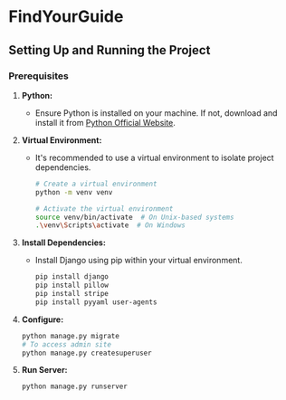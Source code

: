 # FindYourGuide

## Setting Up and Running the Project

### Prerequisites

1. **Python:**
   - Ensure Python is installed on your machine. If not, download and install it from [Python Official Website](https://www.python.org/).

2. **Virtual Environment:**
   - It's recommended to use a virtual environment to isolate project dependencies.
     ```bash
     # Create a virtual environment
     python -m venv venv

     # Activate the virtual environment
     source venv/bin/activate  # On Unix-based systems
     .\venv\Scripts\activate  # On Windows
     ```

3. **Install Dependencies:**
   - Install Django using pip within your virtual environment.
     ```bash
     pip install django
     pip install pillow
     pip install stripe
     pip install pyyaml user-agents
     ```

4. **Configure:**
     ```bash
     python manage.py migrate
     # To access admin site
     python manage.py createsuperuser
     ```

5. **Run Server:**
     ```bash
    python manage.py runserver
     ```
